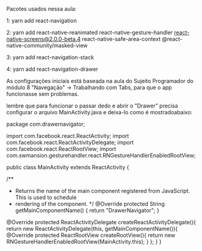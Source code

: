 Pacotes usados nessa aula:

1: yarn add react-navigation

2: yarn add react-native-reanimated react-native-gesture-handler react-native-screens@2.0.0-beta.4  react-native-safe-area-context @react-native-community/masked-view

3: yarn add react-navigation-stack

4: yarn add react-navigation-drawer



As configurações iniciais está baseada na aula do Sujeito Programador do módulo 8 "Navegação" -> Trabalhando com Tabs, para que o app funcionasse sem problemas.


lembre que para funcionar o passar dedo e abrir o "Drawer" precisa configurar o arquivo MainActivity.java e deixa-lo como é mostradoabaixo:





package com.drawernavigator;

import com.facebook.react.ReactActivity;
import com.facebook.react.ReactActivityDelegate;
import com.facebook.react.ReactRootView;
import com.swmansion.gesturehandler.react.RNGestureHandlerEnabledRootView;


public class MainActivity extends ReactActivity {

  /**
   * Returns the name of the main component registered from JavaScript. This is used to schedule
   * rendering of the component.
   */
  @Override
  protected String getMainComponentName() {
    return "DrawerNavigator";
  }

  @Override
  protected ReactActivityDelegate createReactActivityDelegate(){
    return new ReactActivityDelegate(this, getMainComponentName()){
      @Override
      protected ReactRootView createRootView(){
        return new RNGestureHandlerEnabledRootView(MainActivity.this);
      }
    };
  }
}
